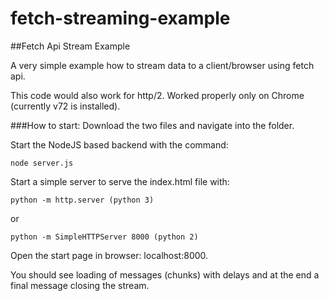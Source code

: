 # fetch-streaming-example
##Fetch Api Stream Example

A very simple example how to stream data to a client/browser using fetch api.

This code would also work for http/2. Worked properly only on Chrome (currently v72 is installed).

###How to start:
Download the two files and navigate into the folder.

Start the NodeJS based backend with the command:
```
node server.js
```
Start a simple server to serve the index.html file with:
```
python -m http.server (python 3)
```
or
```
python -m SimpleHTTPServer 8000 (python 2)
```
Open the start page in browser: localhost:8000.

You should see loading of messages (chunks) with delays and at the end a final message closing the stream.

